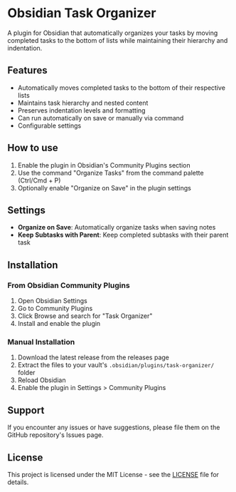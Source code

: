 # Obsidian Task Organizer

A plugin for Obsidian that automatically organizes your tasks by moving completed tasks to the bottom of lists while maintaining their hierarchy and indentation.

## Features

- Automatically moves completed tasks to the bottom of their respective lists
- Maintains task hierarchy and nested content
- Preserves indentation levels and formatting
- Can run automatically on save or manually via command
- Configurable settings

## How to use

1. Enable the plugin in Obsidian's Community Plugins section
2. Use the command "Organize Tasks" from the command palette (Ctrl/Cmd + P)
3. Optionally enable "Organize on Save" in the plugin settings

## Settings

- **Organize on Save**: Automatically organize tasks when saving notes
- **Keep Subtasks with Parent**: Keep completed subtasks with their parent task

## Installation

### From Obsidian Community Plugins

1. Open Obsidian Settings
2. Go to Community Plugins
3. Click Browse and search for "Task Organizer"
4. Install and enable the plugin

### Manual Installation

1. Download the latest release from the releases page
2. Extract the files to your vault's `.obsidian/plugins/task-organizer/` folder
3. Reload Obsidian
4. Enable the plugin in Settings > Community Plugins

## Support

If you encounter any issues or have suggestions, please file them on the GitHub repository's Issues page.

## License

This project is licensed under the MIT License - see the [LICENSE](LICENSE) file for details.